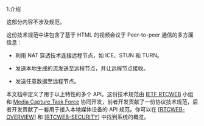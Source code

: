 1.介绍

这部分内容不涉及规范。

这份技术规范中讲包含了基于 HTML 的视频会议于 Peer-to-peer 通信的多方面信息：

- 利用 NAT 穿透技术连接远程节点，如 ICE、STUN 和 TURN。

- 发送本地生成的流发送至远程节点，并让远程节点接收。

- 发送任意数据至远程节点。

本文档中定义了用于以上特性的多个 API。这份技术规范由 [IETF RTCWEB](https://datatracker.ietf.org/wg/rtcweb/) 小组和 [Media Capture Task Force](https://www.w3.org/wiki/Media_Capture) 协同开发，前者开发贡献了一份协议技术规范，后者开发贡献了一套用于接入本地媒体设备的 API 规范。你可以在 [[RTCWEB-OVERVIEW]](http://w3c.github.io/webrtc-pc/#bib-RTCWEB-OVERVIEW) 和 [[RTCWEB-SECURITY]](http://w3c.github.io/webrtc-pc/#bib-RTCWEB-SECURITY) 中找到系统的概览。
